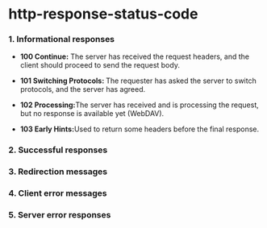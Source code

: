 # http-response-status-code
### 1. Informational responses
- <p><b>100 Continue:</b> The server has received the request headers, and the client should proceed to send the request body.<p/>
- <p><b>101 Switching Protocols: </b>The requester has asked the server to switch protocols, and the server has agreed.</p>
- <p><b>102 Processing:</b>The server has received and is processing the request, but no response is available yet (WebDAV).</p>
- <p><b>103 Early Hints:</b>Used to return some headers before the final response.</p>
  
### 2. Successful responses

### 3. Redirection messages
### 4. Client error messages
### 5. Server error responses
